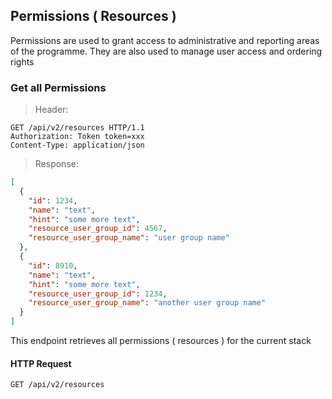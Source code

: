 ## Permissions ( Resources )

Permissions are used to grant access to administrative and reporting areas of the programme.  They are also used to manage user access and ordering rights

### Get all Permissions

> Header: 

``` http
GET /api/v2/resources HTTP/1.1
Authorization: Token token=xxx
Content-Type: application/json
```

> Response:

```json
[
  {
    "id": 1234,
    "name": "text",
    "hint": "some more text",
    "resource_user_group_id": 4567,
    "resource_user_group_name": "user group name"
  },
  {
    "id": 8910,
    "name": "text",
    "hint": "some more text",
    "resource_user_group_id": 1234,
    "resource_user_group_name": "another user group name"
  }
]
```

This endpoint retrieves all permissions ( resources ) for the current stack

#### HTTP Request

`GET /api/v2/resources`
